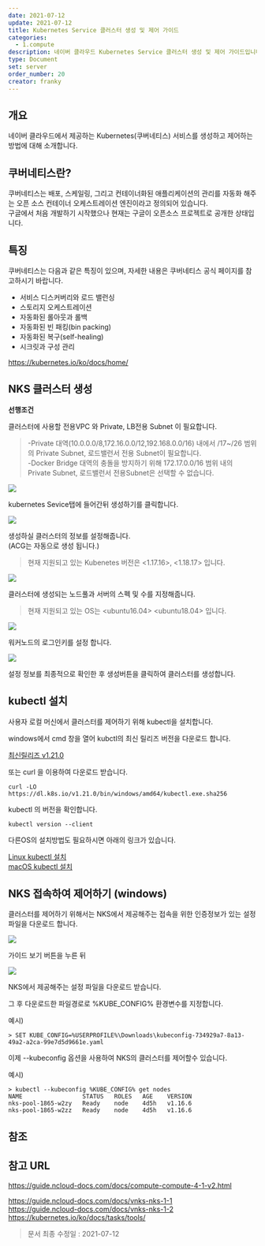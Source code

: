 ```yaml
---
date: 2021-07-12
update: 2021-07-12
title: Kubernetes Service 클러스터 생성 및 제어 가이드
categories:
  - 1.compute
description: 네이버 클라우드 Kubernetes Service 클러스터 생성 및 제어 가이드입니다
type: Document
set: server
order_number: 20
creator: franky
---
```


## 개요
네이버 클라우드에서 제공하는 Kubernetes(쿠버네티스) 서비스를 생성하고 제어하는 방법에 대해 소개합니다.

## 쿠버네티스란?
쿠버네티스는 배포, 스케일링, 그리고 컨테이너화된 애플리케이션의 관리를 자동화 해주는 오픈 소스 컨테이너 오케스트레이션 엔진이라고 정의되어 있습니다.  
구글에서 처음 개발하기 시작했으나 현재는 구글이 오픈소스 프로젝트로 공개한 상태입니다.

## 특징
쿠버네티스는 다음과 같은 특징이 있으며, 자세한 내용은 쿠버네티스 공식 페이지를 참고하시기 바랍니다.

- 서비스 디스커버리와 로드 밸런싱
- 스토리지 오케스트레이션
- 자동화된 롤아웃과 롤백
- 자동화된 빈 패킹(bin packing)
- 자동화된 복구(self-healing)
- 시크릿과 구성 관리

<a href="https://kubernetes.io/ko/docs/home/" target="_blank" style="word-break:break-all;">https://kubernetes.io/ko/docs/home/</a>


## NKS 클러스터 생성 

__선행조건__

클러스터에 사용할 전용VPC 와 Private, LB전용 Subnet 이 필요합니다.

>-Private 대역(10.0.0.0/8,172.16.0.0/12,192.168.0.0/16) 내에서 /17~/26 범위의 Private Subnet, 로드밸런서 전용 Subnet이 필요합니다.<br/>
-Docker Bridge 대역의 충돌을 방지하기 위해 172.17.0.0/16 범위 내의 Private Subnet, 로드밸런서 전용Subnet은 선택할 수 없습니다.


![](nks_9.png)


kubernetes Sevice탭에 들어간뒤 생성하기를 클릭합니다.


![](nks_1.png)

생성하실 클러스터의 정보를 설정해줍니다.<br/>
(ACG는 자동으로 생성 됩니다.)
>현재 지원되고 있는 Kubenetes 버전은 <1.17.16>, <1.18.17> 입니다.

![](nks_2.png)

클러스터에 생성되는 노드풀과 서버의 스펙 및 수를 지정해줍니다.

>현재 지원되고 있는 OS는 <ubuntu16.04> <ubuntu18.04> 입니다.

![](nks_3.png)

워커노드의 로그인키를 설정 합니다.

![](nks_4.png)

설정 정보를 최종적으로 확인한 후 생성버튼을 클릭하여 클러스터를 생성합니다.

## kubectl 설치

사용자 로컬 머신에서 클러스터를 제어하기 위해 kubectl을 설치합니다.

windows에서 cmd 창을 열어 kubctl의 최신 릴리즈 버전을 다운로드 합니다.

[최신릴리즈 v1.21.0](https://dl.k8s.io/release/v1.21.0/bin/windows/amd64/kubectl.exe)

또는 curl 을 이용하여 다운로드 받습니다.
```
curl -LO https://dl.k8s.io/v1.21.0/bin/windows/amd64/kubectl.exe.sha256
```

kubectl 의 버전을 확인합니다.
```
kubectl version --client
```
다른OS의 설치방법도 필요하시면 아래의 링크가 있습니다.

[Linux kubectl 설치](https://kubernetes.io/ko/docs/tasks/tools/install-kubectl-linux/)</br>
[macOS kubectl 설치](https://kubernetes.io/ko/docs/tasks/tools/install-kubectl-macos/)



## NKS 접속하여 제어하기 (windows)

클러스터를 제어하기 위해서는 NKS에서 제공해주는 접속을 위한 인증정보가 있는 설정파일을 다운로드 합니다.

![](nks_5.png)

가이드 보기 버튼을 누른 뒤 


![](nks_6.png)


NKS에서 제공해주는 설정 파일을 다운로드 받습니다. 



그 후 다운로드한 파일경로로 %KUBE_CONFIG% 환경변수를 지정합니다.

예시)
```
> SET KUBE_CONFIG=%USERPROFILE%\Downloads\kubeconfig-734929a7-8a13-49a2-a2ca-99e7d5d9661e.yaml
```

이제 --kubeconfig 옵션을 사용하여 NKS의 클러스터를 제어할수 있습니다.

예시)
```
> kubectl --kubeconfig %KUBE_CONFIG% get nodes
NAME                 STATUS   ROLES   AGE    VERSION
nks-pool-1865-w2zy   Ready    node    4d5h   v1.16.6
nks-pool-1865-w2zz   Ready    node    4d5h   v1.16.6
```


## 참조 



## 참고 URL
<a href="https://guide.ncloud-docs.com/docs/compute-compute-4-1-v2" target="_blank" style="word-break:break-all;">https://guide.ncloud-docs.com/docs/compute-compute-4-1-v2.html</a>

https://guide.ncloud-docs.com/docs/vnks-nks-1-1<br/>
https://guide.ncloud-docs.com/docs/vnks-nks-1-2<br/>
https://kubernetes.io/ko/docs/tasks/tools/

> 문서 최종 수정일 : 2021-07-12
